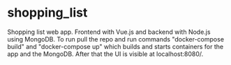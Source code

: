 # shopping_list
Shopping list web app. Frontend with Vue.js and backend with Node.js using MongoDB. To run pull the repo and run commands "docker-compose build" and "docker-compose up" which builds and starts containers for the app and the MongoDB. After that the UI is visible at localhost:8080/.
